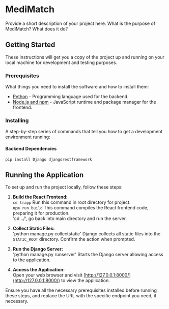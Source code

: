 # MediMatch

Provide a short description of your project here. What is the purpose of MediMatch? What does it do?

## Getting Started

These instructions will get you a copy of the project up and running on your local machine for development and testing purposes.

### Prerequisites

What things you need to install the software and how to install them:

- [Python](https://www.python.org/downloads/) - Programming language used for the backend.
- [Node.js and npm](https://nodejs.org/en/download/) - JavaScript runtime and package manager for the frontend.

### Installing  

A step-by-step series of commands that tell you how to get a development environment running:

#### Backend Dependencies  

`pip install Django djangorestframework`

## Running the Application

To set up and run the project locally, follow these steps:

1. **Build the React Frontend:**  
`cd trapp` Run this command in root directory for project.  
`npm run build` This command compiles the React frontend code, preparing it for production.  
'cd ../', go back into main directory and run the server.

3. **Collect Static Files:**  
'python manage.py collectstatic'   Django collects all static files into the `STATIC_ROOT` directory. Confirm the action when prompted.

4. **Run the Django Server:**  
'python manage.py runserver'   Starts the Django server allowing access to the application.

5. **Access the Application:**  
Open your web browser and visit [http://127.0.0.1:8000/](http://127.0.0.1:8000/) to view the application.

Ensure you have all the necessary prerequisites installed before running these steps, and replace the URL with the specific endpoint you need, if necessary.
